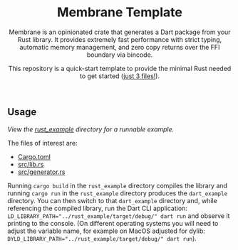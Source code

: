 <h1 align="center">Membrane Template</h1>
<div align="center">
  Membrane is an opinionated crate that generates a Dart package from your Rust library. It provides extremely fast performance with strict typing, automatic memory management, and zero copy returns over the FFI boundary via bincode.

  This repository is a quick-start template to provide the minimal Rust needed to get started ([just 3 files!](https://github.com/jerel/membrane_template/tree/main/rust_example)).
</div>

<br />

## Usage

_View the [rust_example](https://github.com/jerel/membrane_template/tree/main/rust_example) directory for a runnable example._

The files of interest are:
* [Cargo.toml](https://github.com/jerel/membrane_template/blob/main/rust_example/Cargo.toml)
* [src/lib.rs](https://github.com/jerel/membrane_template/blob/main/rust_example/src/lib.rs)
* [src/generator.rs](https://github.com/jerel/membrane_template/blob/main/rust_example/src/generator.rs)

Running `cargo build` in the `rust_example` directory compiles the library and running
`cargo run` in the `rust_example` directory produces the `dart_example` directory. You can then
switch to that `dart_example` directory and, while referencing the compiled library, run the Dart CLI application:
`LD_LIBRARY_PATH="../rust_example/target/debug/" dart run` and observe it printing to the console. (On different operating systems you will need to adjust the variable name, for example on MacOS adjusted for dylib:
`DYLD_LIBRARY_PATH="../rust_example/target/debug/" dart run`).
